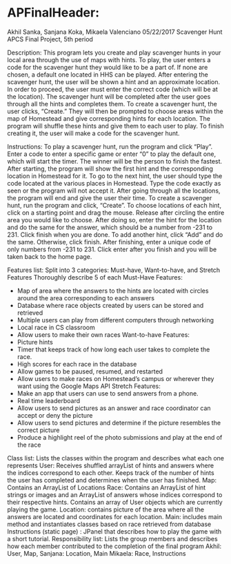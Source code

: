 # APFinalHeader: 
Akhil Sanka, Sanjana Koka, Mikaela Valenciano
05/22/2017
Scavenger Hunt
APCS Final Project, 5th period


Description:
This program lets you create and play scavenger hunts in your local area through the use of maps with hints. To play, the user enters a code for the scavenger hunt they would like to be a part of. If none are chosen, a default one located in HHS can be played. After entering the scavenger hunt, the user will be shown a hint and an approximate location. In order to proceed, the user must enter the correct code (which will be at the location). The scavenger hunt will be completed after the user goes through all the hints and completes them. 
To create a scavenger hunt, the user clicks, “Create.” They will then be prompted to choose areas within the map of Homestead and give corresponding hints for each location. The program will shuffle these hints and give them to each user to play. To finish creating it, the user will make a code for the scavenger hunt.


Instructions:
        To play a scavenger hunt, run the program and click “Play”. Enter a code to enter a specific game or enter “0” to play the default one, which will start the timer. The winner will be the person to finish the fastest. After starting, the program will show the first hint and the corresponding location in Homestead for it. To go to the next hint, the user should type the code located at the various places in Homestead. Type the code exactly as seen or the program will not accept it. After going through all the locations, the program will end and give the user their time. 
        To create a scavenger hunt, run the program and click, “Create”. To choose locations of each hint, click on a starting point and drag the mouse. Release after circling the entire area you would like to choose. After doing so, enter the hint for the location and do the same for the answer, which should be a number from -231 to 231. Click finish when you are done. To add another hint, click “Add” and do the same. Otherwise, click finish. After finishing, enter a unique code of only numbers from -231 to 231. Click enter after you finish and you will be taken back to the home page.


Features list:
Split into 3 categories: Must-have, Want-to-have, and Stretch Features
Thoroughly describe 5 of each
Must-Have Features: 
* Map of area where the answers to the hints are located with circles around the area corresponding to each answers
* Database where race objects created by users can be stored and retrieved
* Multiple users can play from different computers through networking
* Local race in CS classroom
* Allow users to make their own races
Want-to-have Features:
* Picture hints 
* Timer that keeps track of how long each user takes to complete the race.
* High scores for each race in the database
* Allow games to be paused, resumed, and restarted
* Allow users to make races on Homestead’s campus or wherever they want using the Google Maps API
Stretch Features:
* Make an app that users can use to send answers from a phone.
* Real time leaderboard
* Allow users to send pictures as an answer and race coordinator can accept or deny the picture
* Allow users to send pictures and determine if the picture resembles the correct picture
* Produce a highlight reel of the photo submissions and play at the end of the race


Class list: Lists the classes within the program and describes what each one represents
User: Receives shuffled arrayList of hints and answers where the indices correspond to each other. Keeps track of the number of hints the user has completed and determines when the user has finished. 
Map: Contains an ArrayList of Locations
Race: Contains an ArrayList of hint strings or images and an ArrayList of answers whose indices correspond to their respective hints. Contains an array of User objects which are currently playing the game.
Location: contains picture of the area where all the answers are located and coordinates for each location. 
Main: includes main method and instantiates classes based on race retrieved from database
Instructions (static page) : JPanel that describes how to play the game with a short tutorial. 
Responsibility list: Lists the group members and describes how each member contributed to the completion of the final program
Akhil: User, Map,
Sanjana: Location, Main
Mikaela: Race, Instructions
